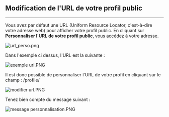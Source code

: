 ## Modification de l'URL de votre profil public
---

Vous avez par défaut une URL (Uniform Resource Locator, c'est-à-dire votre adresse web) pour afficher votre profil public. En cliquant sur **Personnaliser l'URL de votre profil public**, vous accédez à votre adresse.

![url_perso.png](http://www.claroline.net/uploads/custom/images/1774.png)

Dans l'exemple ci dessus, l'URL est la suivante :

![exemple url.PNG](http://www.claroline.net/uploads/custom/images/1775.png)

Il est donc possible de personnaliser l'URL de votre profil en cliquant sur le champ : /profile/

![modifier url.PNG](http://www.claroline.net/uploads/custom/images/1776.png)

Tenez bien compte du message suivant :

![message personnalisation.PNG](http://www.claroline.net/uploads/custom/images/1777.png)

